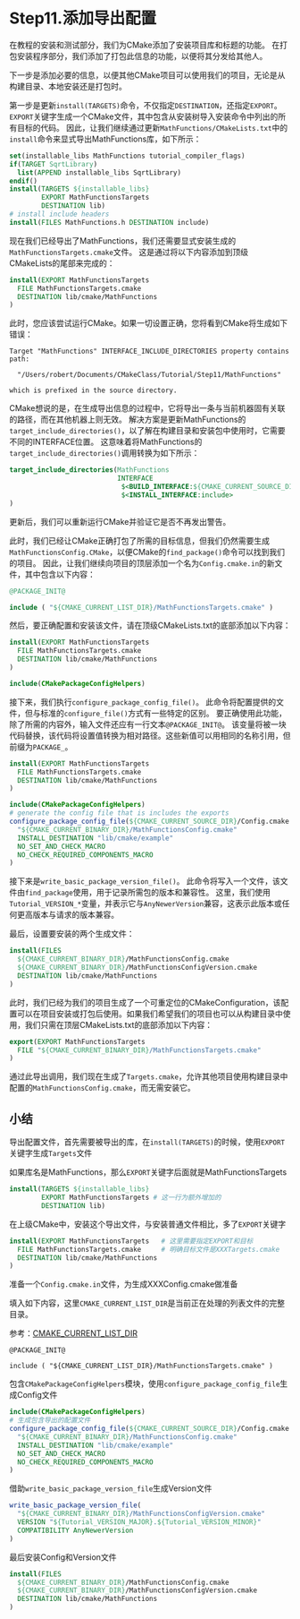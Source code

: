 # Step11.添加导出配置

在教程的安装和测试部分，我们为CMake添加了安装项目库和标题的功能。
在打包安装程序部分，我们添加了打包此信息的功能，以便将其分发给其他人。

下一步是添加必要的信息，以便其他CMake项目可以使用我们的项目，无论是从构建目录、本地安装还是打包时。

第一步是更新`install(TARGETS)`命令，不仅指定`DESTINATION`，还指定`EXPORT`。
`EXPORT`关键字生成一个CMake文件，其中包含从安装树导入安装命令中列出的所有目标的代码。
因此，让我们继续通过更新`MathFunctions/CMakeLists.txt`中的`install`命令来显式导出MathFunctions库，如下所示：

```cmake
set(installable_libs MathFunctions tutorial_compiler_flags)
if(TARGET SqrtLibrary)
  list(APPEND installable_libs SqrtLibrary)
endif()
install(TARGETS ${installable_libs}
        EXPORT MathFunctionsTargets
        DESTINATION lib)
# install include headers
install(FILES MathFunctions.h DESTINATION include)

```

现在我们已经导出了MathFunctions，我们还需要显式安装生成的`MathFunctionsTargets.cmake`文件。
这是通过将以下内容添加到顶级CMakeLists的尾部来完成的：

```cmake
install(EXPORT MathFunctionsTargets
  FILE MathFunctionsTargets.cmake
  DESTINATION lib/cmake/MathFunctions
)

```

此时，您应该尝试运行CMake。如果一切设置正确，您将看到CMake将生成如下错误：

```shell
Target "MathFunctions" INTERFACE_INCLUDE_DIRECTORIES property contains
path:

  "/Users/robert/Documents/CMakeClass/Tutorial/Step11/MathFunctions"

which is prefixed in the source directory.

```

CMake想说的是，在生成导出信息的过程中，它将导出一条与当前机器固有关联的路径，而在其他机器上则无效。
解决方案是更新MathFunctions的`target_include_directories()`，以了解在构建目录和安装包中使用时，它需要不同的INTERFACE位置。
这意味着将MathFunctions的`target_include_directories()`调用转换为如下所示：

```cmake
target_include_directories(MathFunctions
                           INTERFACE
                            $<BUILD_INTERFACE:${CMAKE_CURRENT_SOURCE_DIR}>
                            $<INSTALL_INTERFACE:include>
)

```

更新后，我们可以重新运行CMake并验证它是否不再发出警告。

此时，我们已经让CMake正确打包了所需的目标信息，但我们仍然需要生成`MathFunctionsConfig.CMake`，以便CMake的`find_package()`命令可以找到我们的项目。
因此，让我们继续向项目的顶层添加一个名为`Config.cmake.in`的新文件，其中包含以下内容：

```cmake
@PACKAGE_INIT@

include ( "${CMAKE_CURRENT_LIST_DIR}/MathFunctionsTargets.cmake" )

```

然后，要正确配置和安装该文件，请在顶级CMakeLists.txt的底部添加以下内容：

```cmake
install(EXPORT MathFunctionsTargets
  FILE MathFunctionsTargets.cmake
  DESTINATION lib/cmake/MathFunctions
)

include(CMakePackageConfigHelpers)

```

接下来，我们执行`configure_package_config_file()`。
此命令将配置提供的文件，但与标准的`configure_file()`方式有一些特定的区别。
要正确使用此功能，除了所需的内容外，输入文件还应有一行文本`@PACKAGE_INIT@`。
该变量将被一块代码替换，该代码将设置值转换为相对路径。这些新值可以用相同的名称引用，但前缀为`PACKAGE_`。

```cmake
install(EXPORT MathFunctionsTargets
  FILE MathFunctionsTargets.cmake
  DESTINATION lib/cmake/MathFunctions
)

include(CMakePackageConfigHelpers)
# generate the config file that is includes the exports
configure_package_config_file(${CMAKE_CURRENT_SOURCE_DIR}/Config.cmake.in
  "${CMAKE_CURRENT_BINARY_DIR}/MathFunctionsConfig.cmake"
  INSTALL_DESTINATION "lib/cmake/example"
  NO_SET_AND_CHECK_MACRO
  NO_CHECK_REQUIRED_COMPONENTS_MACRO
)

```

接下来是`write_basic_package_version_file()`。
此命令将写入一个文件，该文件由`find_package`使用，用于记录所需包的版本和兼容性。
这里，我们使用`Tutorial_VERSION_*`变量，并表示它与`AnyNewerVersion`兼容，这表示此版本或任何更高版本与请求的版本兼容。

最后，设置要安装的两个生成文件：

```cmake
install(FILES
  ${CMAKE_CURRENT_BINARY_DIR}/MathFunctionsConfig.cmake
  ${CMAKE_CURRENT_BINARY_DIR}/MathFunctionsConfigVersion.cmake
  DESTINATION lib/cmake/MathFunctions
)

```

此时，我们已经为我们的项目生成了一个可重定位的CMakeConfiguration，该配置可以在项目安装或打包后使用。如果我们希望我们的项目也可以从构建目录中使用，我们只需在顶层CMakeLists.txt的底部添加以下内容：

```cmake
export(EXPORT MathFunctionsTargets
  FILE "${CMAKE_CURRENT_BINARY_DIR}/MathFunctionsTargets.cmake"
)

```

通过此导出调用，我们现在生成了`Targets.cmake`，允许其他项目使用构建目录中配置的`MathFunctionsConfig.cmake`，而无需安装它。

## 小结

导出配置文件，首先需要被导出的库，在`install(TARGETS)`的时候，使用`EXPORT`关键字生成`Targets`文件

如果库名是MathFunctions，那么`EXPORT`关键字后面就是MathFunctionsTargets

```cmake
install(TARGETS ${installable_libs}
        EXPORT MathFunctionsTargets # 这一行为额外增加的
        DESTINATION lib)

```

在上级CMake中，安装这个导出文件，与安装普通文件相比，多了`EXPORT`关键字

```cmake
install(EXPORT MathFunctionsTargets   # 这里需要指定EXPORT和目标
  FILE MathFunctionsTargets.cmake     # 明确目标文件是XXXTargets.cmake
  DESTINATION lib/cmake/MathFunctions
)

```

准备一个`Config.cmake.in`文件，为生成XXXConfig.cmake做准备

填入如下内容，这里`CMAKE_CURRENT_LIST_DIR`是当前正在处理的列表文件的完整目录。

参考：[CMAKE_CURRENT_LIST_DIR](https://cmake.org/cmake/help/latest/variable/CMAKE_CURRENT_LIST_DIR.html)

```
@PACKAGE_INIT@

include ( "${CMAKE_CURRENT_LIST_DIR}/MathFunctionsTargets.cmake" )

```

包含`CMakePackageConfigHelpers`模块，使用`configure_package_config_file`生成Config文件

```cmake
include(CMakePackageConfigHelpers)
# 生成包含导出的配置文件
configure_package_config_file(${CMAKE_CURRENT_SOURCE_DIR}/Config.cmake.in
  "${CMAKE_CURRENT_BINARY_DIR}/MathFunctionsConfig.cmake"
  INSTALL_DESTINATION "lib/cmake/example"
  NO_SET_AND_CHECK_MACRO
  NO_CHECK_REQUIRED_COMPONENTS_MACRO
)

```

借助`write_basic_package_version_file`生成Version文件

```cmake
write_basic_package_version_file(
  "${CMAKE_CURRENT_BINARY_DIR}/MathFunctionsConfigVersion.cmake"
  VERSION "${Tutorial_VERSION_MAJOR}.${Tutorial_VERSION_MINOR}"
  COMPATIBILITY AnyNewerVersion
)

```

最后安装Config和Version文件

```cmake
install(FILES
  ${CMAKE_CURRENT_BINARY_DIR}/MathFunctionsConfig.cmake
  ${CMAKE_CURRENT_BINARY_DIR}/MathFunctionsConfigVersion.cmake
  DESTINATION lib/cmake/MathFunctions
)

```




